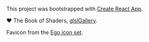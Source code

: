 This project was bootstrapped with [Create React App](https://github.com/facebookincubator/create-react-app).

:heart: The Book of Shaders, [glslGallery](https://github.com/patriciogonzalezvivo/glslGallery).

Favicon from the [Ego icon set](https://www.smashingmagazine.com/2017/05/free-geometric-ui-icons-ego/).
